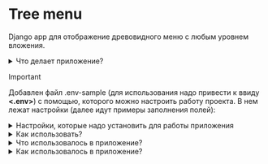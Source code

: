 # Tree menu
Django app для отображение древовидного меню с любым уровнем вложения.

<details>
<summary>Что делает приложение?</summary>
Функционал:

* Работа с бд PostgreSQL
* Создавать меню можно только в админке. Создавать, удалять, изменять и читать.
* В админ панель добавлены 2 кнопки для удаления и обновление всех объектов. Чтобы корректно отображались пункты меню при изменение объектов.
![2024-03-12_12-58-33](https://github.com/Plutarxi99/tree_menu/assets/132927381/e89ff870-8b57-4a9d-bb60-f72fcfcf38ea)
* Отображение меню одним запросом к базе данных

</details>

> [!IMPORTANT]
> Добавлен файл .env-sample (для использования надо привести к ввиду **<.env>**) с помощью, которого можно настроить работу проекта. В нем лежат настройки (далее идут примеры заполнения полей):
<details>
<summary>Настройки, которые надо установить для работы приложения</summary>

| Значение | Содержание | Примечание |
|-----|-----------|-----:|
|     **SECRET_KEY**| ahrfgyu34hfy3qh4fy4hufy3qfyb3k4f       |     код генерируется командой, которая указана ниже|
|     **POSTGRES_DB**| NAME_BD   |     название базы данных |
|     **POSTGRES_USER**| USER_BD   |     название пользователя базы данных |
|     **POSTGRES_PASSWORD**| PASSWORD_BD   |     пароль базы данных |
|     **POSTGRES_SERVER**| HOST_BD   |     подключение к базе данных |
|     **POSTGRES_DRIVER**| postgresql   |     типы подключение к базе данных PostgreSQL |
|     **SUPERUSER_EMAIL**| email_superuser       |     установить почту суперюзера|
|     **SUPERUSER_PASSWORD**| password_superuser       |     установить пароль суперюзера|
|     **ENV_TYPE**| local/server       |     для докеризации приложения(в будущем)|
|     **HOST_IP**| *       |     установить доверительное ip-адрес|



</details>

<details>

<summary>Как использовать?</summary>

* Переходим в папку где будет лежать код

* Копируем код с git:
  <pre><code>git clone git@github.com:Plutarxi99/tree_menu.git</code></pre>

* Создаем виртуальное окружение:
  <pre><code>python3 -m venv env</code></pre>
  <pre><code>source env/bin/activate</code></pre>

* После установки нужных настроeк в файле **<.env>**. Надо выполнить команду для установки пакетов:
  <pre><code>pip install -r requirements.txt </code></pre>

* Создать секретный ключ:
  <pre><code>python manage.py shell -c 'from django.core.management import utils; print(utils.get_random_secret_key())'</code></pre>

* Создать базу данных:
  <pre><code>psql -U postgres</code></pre>
  <pre><code>create database tree_menu;</code></pre>

* Заполнить файл .env и приложение готово к запуску;

* Установить миграции:
  <pre><code>python3 manage.py migrate</code></pre>

* Создать первого пользователя в сервеси. Перейти в файл и исполнить его
  <pre><code>python3 manage.py createsuperuser</code></pre>

* Установить тестовые данные
  <pre><code>python3 manage.py loaddata data_test_menu.json </code></pre>

</details>

<details>

<summary>Что использовалось в приложение?</summary>
Функционал:

* Подключено PostgreSQL
* Установлен dotenv для создания файла .env
</details>

<details>

<summary>Как использовалось в приложение?</summary>
Руководство к действию:

* Переходим по пути menu.views.MenuView и добавляем названия меню, которые хотим добавить
![Screenshot from 2024-03-12 13-08-00](https://github.com/Plutarxi99/tree_menu/assets/132927381/df86b51c-ae66-4a27-abab-62ab24381a9c)


* Добавляем в отображение в html-документ menu/templates/menu/index.html
![Screenshot from 2024-03-12 13-09-42](https://github.com/Plutarxi99/tree_menu/assets/132927381/0e520e44-0bca-4411-8917-d193f3214178)

</details>
